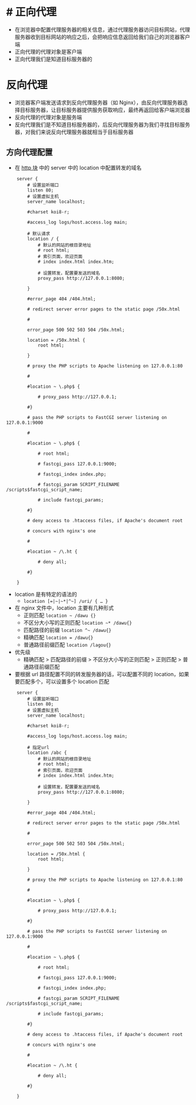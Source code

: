 # # 正向代理

- 在浏览器中配置代理服务器的相关信息，通过代理服务器访问目标网站，代理服务器收到目标网站的响应之后，会把响应信息返回给我们自己的浏览器客户端
- 正向代理的代理对象是客户端
- 正向代理我们是知道目标服务器的

# 反向代理

- 浏览器客户端发送请求到反向代理服务器（如 Nginx），由反向代理服务器选择目标服务器，让目标服务器提供服务获取响应，最终再返回给客户端浏览器
- 反向代理的代理对象是服务端
- 反向代理我们是不知道目标服务器的，后反向代理服务器为我们寻找目标服务器，对我们来说反向代理服务器就相当于目标服务器

## 方向代理配置

- 在 [http 块](./03.Nginx核心配置文件.md) 中的 server 中的 location 中配置转发的域名

```nginx
    server {
        # 设置监听端口
        listen 80;
        # 设置虚拟主机
        server_name localhost;

        #charset koi8-r;

        #access_log logs/host.access.log main;

        # 默认请求
        location / {
            # 默认的网站的根目录地址
            # root html;
            # 索引页面，欢迎页面
            # index index.html index.htm;

            # 设置转发，配置要发送的域名
            proxy_pass http://127.0.0.1:8080;

        }

        #error_page 404 /404.html;

        # redirect server error pages to the static page /50x.html

        #

        error_page 500 502 503 504 /50x.html;

        location = /50x.html {
            root html;

        }

        # proxy the PHP scripts to Apache listening on 127.0.0.1:80

        #

        #location ~ \.php$ {

            # proxy_pass http://127.0.0.1;

        #}

        # pass the PHP scripts to FastCGI server listening on 127.0.0.1:9000

        #

        #location ~ \.php$ {

            # root html;

            # fastcgi_pass 127.0.0.1:9000;

            # fastcgi_index index.php;

            # fastcgi_param SCRIPT_FILENAME /scripts$fastcgi_script_name;

            # include fastcgi_params;

        #}

        # deny access to .htaccess files, if Apache's document root

        # concurs with nginx's one

        #

        #location ~ /\.ht {

            # deny all;

        #}

    }
```

- location 是有特定的语法的
  - `location [=|~|~*|^~] /uri/ { … }`
- 在 nginx 文件中，location 主要有几种形式
  - 正则匹配 `location ~ /dawu {}`
  - 不区分大小写的正则匹配 `location ~* /dawu{}`
  - 匹配路径的前缀 `location ^~ /dawu{}`
  - 精确匹配 `location = /dawu{}`
  - 普通路径前缀匹配 `location /lagou{}`
- 优先级
  - 精确匹配 > 匹配路径的前缀 > 不区分大小写的正则匹配 > 正则匹配 > 普通路径前缀匹配
- 要根据 url 路径配置不同的转发服务器的话，可以配置不同的 location，如果要匹配多个，可以设置多个 location 匹配

```nginx
    server {
        # 设置监听端口
        listen 80;
        # 设置虚拟主机
        server_name localhost;

        #charset koi8-r;

        #access_log logs/host.access.log main;

        # 指定url
        location /abc {
            # 默认的网站的根目录地址
            # root html;
            # 索引页面，欢迎页面
            # index index.html index.htm;

            # 设置转发，配置要发送的域名
            proxy_pass http://127.0.0.1:8080;

        }

        #error_page 404 /404.html;

        # redirect server error pages to the static page /50x.html

        #

        error_page 500 502 503 504 /50x.html;

        location = /50x.html {
            root html;

        }

        # proxy the PHP scripts to Apache listening on 127.0.0.1:80

        #

        #location ~ \.php$ {

            # proxy_pass http://127.0.0.1;

        #}

        # pass the PHP scripts to FastCGI server listening on 127.0.0.1:9000

        #

        #location ~ \.php$ {

            # root html;

            # fastcgi_pass 127.0.0.1:9000;

            # fastcgi_index index.php;

            # fastcgi_param SCRIPT_FILENAME /scripts$fastcgi_script_name;

            # include fastcgi_params;

        #}

        # deny access to .htaccess files, if Apache's document root

        # concurs with nginx's one

        #

        #location ~ /\.ht {

            # deny all;

        #}

    }
```
